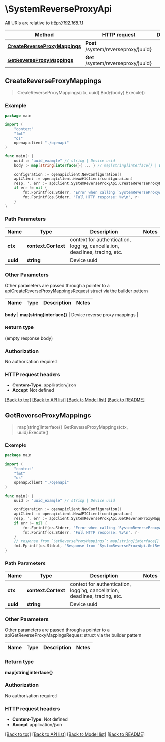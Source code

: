 # \SystemReverseProxyApi

All URIs are relative to *http://192.168.1.1*

Method | HTTP request | Description
------------- | ------------- | -------------
[**CreateReverseProxyMappings**](SystemReverseProxyApi.md#CreateReverseProxyMappings) | **Post** /system/reverseproxy/{uuid} | 
[**GetReverseProxyMappings**](SystemReverseProxyApi.md#GetReverseProxyMappings) | **Get** /system/reverseproxy/{uuid} | 



## CreateReverseProxyMappings

> CreateReverseProxyMappings(ctx, uuid).Body(body).Execute()





### Example

```go
package main

import (
    "context"
    "fmt"
    "os"
    openapiclient "./openapi"
)

func main() {
    uuid := "uuid_example" // string | Device uuid
    body := map[string]interface{}{ ... } // map[string]interface{} | Device reverse proxy mappings (optional)

    configuration := openapiclient.NewConfiguration()
    apiClient := openapiclient.NewAPIClient(configuration)
    resp, r, err := apiClient.SystemReverseProxyApi.CreateReverseProxyMappings(context.Background(), uuid).Body(body).Execute()
    if err != nil {
        fmt.Fprintf(os.Stderr, "Error when calling `SystemReverseProxyApi.CreateReverseProxyMappings``: %v\n", err)
        fmt.Fprintf(os.Stderr, "Full HTTP response: %v\n", r)
    }
}
```

### Path Parameters


Name | Type | Description  | Notes
------------- | ------------- | ------------- | -------------
**ctx** | **context.Context** | context for authentication, logging, cancellation, deadlines, tracing, etc.
**uuid** | **string** | Device uuid | 

### Other Parameters

Other parameters are passed through a pointer to a apiCreateReverseProxyMappingsRequest struct via the builder pattern


Name | Type | Description  | Notes
------------- | ------------- | ------------- | -------------

 **body** | **map[string]interface{}** | Device reverse proxy mappings | 

### Return type

 (empty response body)

### Authorization

No authorization required

### HTTP request headers

- **Content-Type**: application/json
- **Accept**: Not defined

[[Back to top]](#) [[Back to API list]](../README.md#documentation-for-api-endpoints)
[[Back to Model list]](../README.md#documentation-for-models)
[[Back to README]](../README.md)


## GetReverseProxyMappings

> map[string]interface{} GetReverseProxyMappings(ctx, uuid).Execute()





### Example

```go
package main

import (
    "context"
    "fmt"
    "os"
    openapiclient "./openapi"
)

func main() {
    uuid := "uuid_example" // string | Device uuid

    configuration := openapiclient.NewConfiguration()
    apiClient := openapiclient.NewAPIClient(configuration)
    resp, r, err := apiClient.SystemReverseProxyApi.GetReverseProxyMappings(context.Background(), uuid).Execute()
    if err != nil {
        fmt.Fprintf(os.Stderr, "Error when calling `SystemReverseProxyApi.GetReverseProxyMappings``: %v\n", err)
        fmt.Fprintf(os.Stderr, "Full HTTP response: %v\n", r)
    }
    // response from `GetReverseProxyMappings`: map[string]interface{}
    fmt.Fprintf(os.Stdout, "Response from `SystemReverseProxyApi.GetReverseProxyMappings`: %v\n", resp)
}
```

### Path Parameters


Name | Type | Description  | Notes
------------- | ------------- | ------------- | -------------
**ctx** | **context.Context** | context for authentication, logging, cancellation, deadlines, tracing, etc.
**uuid** | **string** | Device uuid | 

### Other Parameters

Other parameters are passed through a pointer to a apiGetReverseProxyMappingsRequest struct via the builder pattern


Name | Type | Description  | Notes
------------- | ------------- | ------------- | -------------


### Return type

**map[string]interface{}**

### Authorization

No authorization required

### HTTP request headers

- **Content-Type**: Not defined
- **Accept**: application/json

[[Back to top]](#) [[Back to API list]](../README.md#documentation-for-api-endpoints)
[[Back to Model list]](../README.md#documentation-for-models)
[[Back to README]](../README.md)

